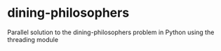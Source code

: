 dining-philosophers
===================

Parallel solution to the dining-philosophers problem in Python using the threading module
